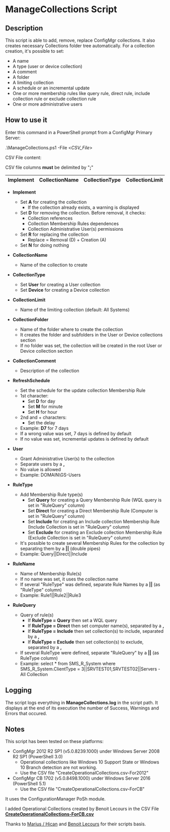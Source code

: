 # ManageCollections Script

## Description

This script is able to add, remove, replace ConfigMgr collections.
It also creates necessary Collections folder tree automatically.
For a collection creation, it's possible to set:

- A name
- A type (user or device collection)
- A comment
- A folder
- A limiting collection
- A schedule or an incremental update
- One or more membership rules like query rule, direct rule, include collection rule or exclude collection rule
- One or more administrative users

## How to use it

Enter this command in a PowerShell prompt from a ConfigMgr Primary Server:

.\ManageCollections.ps1 -File <*CSV_File*>

CSV File content:

CSV file columns **must** be delimited by "**;**"

Implement | CollectionName | CollectionType | CollectionLimit | CollectionFolder | CollectionComment | RefreshSchedule | User | RuleType | RuleName | RuleQuery
--------- | -------------- | -------------- | --------------- | ---------------- | ----------------- | --------------- | ---- | -------- | -------- | ---------

- **Implement**
  - Set **A** for creating the collection
    - If the collection already exists, a warning is displayed
  - Set **D** for removing the collection. Before removal, it checks:
    - Collection references
    - Collection Membership Rules dependences
    - Collection Administrative User(s) permissions
  - Set **R** for replacing the collection
    - Replace = Removal (D) + Creation (A)
  - Set **N** for doing nothing

- **CollectionName**
  - Name of the collection to create

- **CollectionType**
  - Set **User** for creating a User collection
  - Set **Device** for creating a Device collection

- **CollectionLimit**
  - Name of the limiting collection (default: All Systems)

- **CollectionFolder**
  - Name of the folder where to create the collection
  - It creates the folder and subfolders in the User or Device collections section
  - If no folder was set, the collection will be created in the root User or Device collection section

- **CollectionComment**
  - Description of the collection

- **RefreshSchedule**
  - Set the schedule for the update collection Membership Rule
  - 1st character:
    - Set **D** for day
    - Set **M** for minute
    - Set **H** for hour
  - 2nd and + characters:
    - Set the delay
  - Example: **D7** for 7 days
  - If a wrong value was set, 7 days is defined by default
  - If no value was set, incremental updates is defined by default

- **User**
  - Grant Administrative User(s) to the collection
  - Separate users by a **,**
  - No value is allowed
  - Example: DOMAIN\GS-Users

- **RuleType**
  - Add Membership Rule type(s)
    - Set **Query** for creating a Query Membership Rule (WQL query is set in "RuleQuery" column)
    - Set **Direct** for creating a Direct Membership Rule (Computer is set in "RuleQuery" column)
    - Set **Include** for creating an Include collection Membership Rule (Include Collection is set in "RuleQuery" column)
    - Set **Exclude** for creating an Exclude collection Membership Rule (Exclude Collection is set in "RuleQuery" column)
  - It's possible to create several Membership Rules for the collection by separating them by a **||** (double pipes)
  - Example: Query||Direct||Include

- **RuleName**
  - Name of Membership Rule(s)
  - If no name was set, it uses the collection name
  - If several "RuleType" was defined, separate Rule Names by a **||** (as "RuleType" column)
  - Example: Rule1||Rule2||Rule3

- **RuleQuery**
  - Query of rule(s)
    - If **RuleType = Query** then set a WQL query
    - If **RuleType = Direct** then set computer name(s), separated by a **,**
    - If **RuleType = Include** then set collection(s) to include, separated by a **,**
    - If **RuleType = Exclude** then set collection(s) to exclude, separated by a **,**
  - If several RuleType were defined, separate "RuleQuery" by a **||** (as RuleType column)
  - Example: select * from SMS_R_System where SMS_R_System.ClientType = 3||SRVTEST01,SRVTEST02||Servers - All Collection

## Logging

The script logs everything in **ManageCollections.log** in the script path.
It displays at the end of its execution the number of Success, Warnings and Errors that occured.

## Notes

This script has been tested on these platforms:

- ConfigMgr 2012 R2 SP1 (v5.0.8239.1000) under Windows Server 2008 R2 SP1 (PowerShell 3.0)
  - Operational collections like Windows 10 Support State or Windows 10 Branch detection are not working.
  - Use the CSV file "CreateOperationalCollections.csv-For2012"
- ConfigMgr CB 1702 (v5.0.8498.1000) under Windows Server 2016 (PowerShell 5.1)
  - Use the CSV file "CreateOperationalCollections.csv-ForCB"

It uses the ConfigurationManager PoSh module.

I added Operational Collections created by Benoit Lecours in the CSV File **[CreateOperationalCollections-ForCB.csv](https://github.com/BlackCatDeployment/SCCM/blob/master/ManageCollections/CreateOperationalCollections-ForCB.csv)**

Thanks to [Marius / Hican](https://gallery.technet.microsoft.com/scriptcenter/SCCM-2012-Management-b36e7aeb) and [Benoit Lecours](https://gallery.technet.microsoft.com/Set-of-Operational-SCCM-19fa8178) for their scripts basis.

